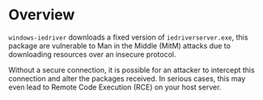 # Overview

`windows-iedriver` downloads a fixed version of `iedriverserver.exe`, this package are vulnerable to Man in the Middle (MitM) attacks due to downloading resources over an insecure protocol.

Without a secure connection, it is possible for an attacker to intercept this connection and alter the packages received. In serious cases, this may even lead to Remote Code Execution (RCE) on your host server.
